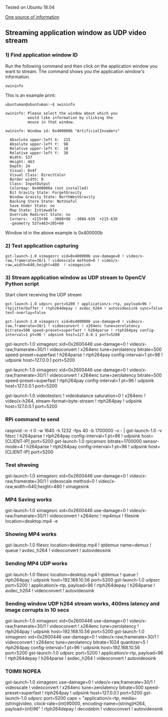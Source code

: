 Tested on Ubuntu 18.04

[One source of information](http://www.einarsundgren.se/gstreamer-basic-real-time-streaming-tutorial/)

## Streaming application window as UDP video stream

### 1) Find application window ID

Run the following command and then click on the application window you want to stream. The command shows you the application window's information.
```
xwininfo
```

This is an example print:
```
ubuntuman@ubuntuman:~$ xwininfo

xwininfo: Please select the window about which you
          would like information by clicking the
          mouse in that window.

xwininfo: Window id: 0x400000b "ArtificialInvaders"

  Absolute upper-left X:  215
  Absolute upper-left Y:  98
  Relative upper-left X:  10
  Relative upper-left Y:  38
  Width: 537
  Height: 463
  Depth: 24
  Visual: 0x4f
  Visual Class: DirectColor
  Border width: 0
  Class: InputOutput
  Colormap: 0x400000a (not installed)
  Bit Gravity State: ForgetGravity
  Window Gravity State: NorthWestGravity
  Backing Store State: NotUseful
  Save Under State: no
  Map State: IsViewable
  Override Redirect State: no
  Corners:  +215+98  -3088+98  -3088-639  +215-639
  -geometry 537x463+205+60
```
Window id in the above example is 0x400000b


### 2) Test applicatiion capturing
```
gst-launch-1.0 ximagesrc xid=0x400000b use-damage=0 ! video/x-raw,framerate=30/1 ! videoscale method=0 ! video/x-raw,width=640,height=480  ! ximagesink
```

### 3) Stream application window as UDP stream to OpenCV Python script
Start client receiving the UDP stream
```
gst-launch-1.0 udpsrc port=5200 ! application/x-rtp, payload=96 ! rtpjitterbuffer ! rtph264depay ! avdec_h264 ! autovideosink sync=false text-overlay=false
```


```
gst-launch-1.0 ximagesrc xid=0x400000b use-damage=0 ! video/x-raw,framerate=30/1 ! videoconvert ! x264enc tune=zerolatency bitrate=500 speed-preset=superfast ! h264parse ! rtph264pay config-interval=1 pt=96 ! udpsink host=127.0.0.1 port=5200
```



gst-launch-1.0 ximagesrc xid=0x2600446 use-damage=0 ! video/x-raw,framerate=30/1 ! videoconvert ! x264enc tune=zerolatency bitrate=500 speed-preset=superfast ! h264parse ! rtph264pay config-interval=1 pt=96 ! udpsink host=127.0.0.1 port=5200

gst-launch-1.0 ximagesrc xid=0x2600446 use-damage=0 ! video/x-raw,framerate=30/1 ! videoconvert ! x264enc tune=zerolatency bitrate=500 speed-preset=superfast ! rtph264pay config-interval=1 pt=96 ! udpsink host=127.0.0.1 port=5200

gst-launch-1.0 videotestsrc ! videobalance saturation=0 ! x264enc ! video/x-h264, stream-format=byte-stream ! rtph264pay ! udpsink host=127.0.0.1 port=5200


### RPi command to send
raspivid -n -t 0 -w 1640 -h 1232 -fps 40 -b 1700000 -o - | gst-launch-1.0 -v fdsrc ! h264parse ! rtph264pay config-interval=1 pt=96 ! udpsink host=[CLIENT-IP] port=5200
gst-launch-1.0 rpicamsrc bitrate=1700000 sensor-mode=4 ! h264parse ! rtph264pay config-interval=1 pt=96 ! udpsink host=[CLIENT-IP] port=5200
### Test shwoing
gst-launch-1.0 ximagesrc xid=0x2600446 use-damage=0 ! video/x-raw,framerate=30/1 ! videoscale method=0 ! video/x-raw,width=640,height=480  ! ximagesink
### MP4 Saving works
gst-launch-1.0 ximagesrc xid=0x2600446 use-damage=0 ! video/x-raw,framerate=30/1 ! videoconvert ! x264enc ! mp4mux ! filesink location=desktop.mp4 -e
### Showing MP4 works
gst-launch-1.0 filesrc location=desktop.mp4 ! qtdemux name=demux ! queue ! avdec_h264 ! videoconvert ! autovideosink
### Sending MP4 UDP works
gst-launch-1.0 filesrc location=desktop.mp4 ! qtdemux ! queue ! rtph264pay ! udpsink host=192.168.10.56 port=5200
gst-launch-1.0 udpsrc port=5200 ! application/x-rtp, payload=96 ! rtph264depay ! h264parse ! avdec_h264 ! videoconvert ! autovideosink 
### Sending window UDP h264 stream works, 400ms latency and image corrupts in 10 secs
gst-launch-1.0 ximagesrc xid=0x2600446 use-damage=0 ! video/x-raw,framerate=30/1 ! videoconvert ! x264enc tune=zerolatency ! rtph264pay ! udpsink host=192.168.10.56 port=5200
gst-launch-1.0 ximagesrc xid=0x2600446 use-damage=0 ! video/x-raw,framerate=30/1 ! videoconvert ! x264enc tune=zerolatency bitrate=1024 quantizer=5 ! rtph264pay config-interval=1 pt=96 ! udpsink host=192.168.10.56 port=5200
gst-launch-1.0 udpsrc port=5200 ! application/x-rtp, payload=96 ! rtph264depay ! h264parse ! avdec_h264 ! videoconvert ! autovideosink 



### TOIMII NOPEA
gst-launch-1.0 ximagesrc use-damage=0 ! video/x-raw,framerate=30/1 ! videoscale ! videoconvert ! x264enc tune=zerolatency bitrate=500 speed-preset=superfast ! rtph264pay ! udpsink host=127.0.0.1 port=5200
gst-launch-1.0 udpsrc port=5200 caps = "application/x-rtp, media=(string)video, clock-rate=(int)90000, encoding-name=(string)H264, payload=(int)96" ! rtph264depay ! decodebin ! videoconvert ! autovideosink
